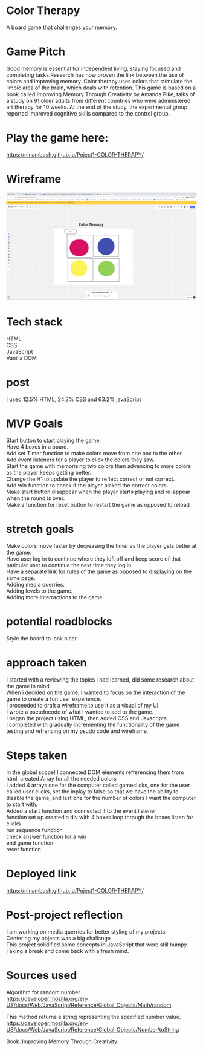 # Color Therapy

A board game that challenges your memory.<br>

# Game Pitch

Good memory is essential for independent living, staying focused and completing tasks.Research has now proven the link between the use of colors and improving memory. Color therapy uses colors that stimulate the limbic area of the brain, which deals with retention. This game is based on a book called Improving Memory Through Creativity by Amanda Pike, talks of a study on 91 older adults from different countries who were administered art therapy for 10 weeks. At the end of the study, the experimental group reported improved cognitive skills compared to the control group.



# Play the game here:
https://ninambash.github.io/Poject1-COLOR-THERAPY/

# Wireframe
![wireframe](./wireframe.png)

# Tech stack
HTML<br>
CSS<br>
JavaScript<br>
Vanilla DOM<br>
# post
I used 12.5% HTML, 24.3% CSS and 63.2% javaScript <br>

# MVP Goals
Start button to start playing the game.<br>
Have 4 boxes in a board.<br>
Add set Timer function to make colors move from one box to the other.<br>
Add event listeners for a player to click the colors they saw.<br>
Start the game with memorising two colors then advancing to more colors as the player keeps getting better.<br>
Change the H1 to update the player to reflect correct or not correct.<br>
Add win function to check if the player picked the correct colors.<br>
Make start button disappear when the player starts playing and re-appear when the round is over.<br>
Make a function for reset button to restart the game as opposed to reload <br>

# stretch goals
Make colors move faster by decreasing the timer as the player gets better at the game.<br>
Have user log in to continue where they left off and keep score of that paticular user to continue the next time they log in.<br>
Have a separate link for rules of the game as opposed to displaying on the same page. <br>
Adding media querries.<br>
Adding levels to the game.<br>
Adding more interractions to the game.

# potential roadblocks
Style the board to look nicer<br>

# approach taken
I started with a reviewing the topics I had learned, did some research about the game in mind.<br>
When i decided on the game, I wanted to focus on the interaction of the game to create a fun user experience.<br>
I proceeded to draft a wireframe to use it as a visual of my UI.<br>
I wrote a pseudocode of what I wanted to add to the game. <br>
I began the project using HTML, then added CSS and Javacripts.<br> 
I completed with gradually incrementing the functionality of the game testing and refrencing on my psudo code and wireframe.<br>
# Steps taken
In the global scope! I connected DOM elements refferencing them from html, created Array for all the needed colors<br> 
I added 4 arrays one for the computer called gameclicks, one for the user called user clicks, set the inplay to false so that we have the ability to disable the game,
and last one for the number of colors I want the computer to start with.<br>
Added a start function and connected it to the event listener<br>
function set up created a div with 4 boxes loop through the boxes listen for clicks<br>
run sequence function<br>
check answer function for a win <br>
end game function <br>
reset function<br>


# Deployed link
https://ninambash.github.io/Poject1-COLOR-THERAPY/


#  Post-project reflection 
I am working on media querries for better styling of my projects.<br>
Centering my objects was a big challange<br>
This project solidified some concepts in JavaScript that were still bumpy<br>
Taking a break and come back with a fresh mind.<br>
# Sources used
Algorithm for random number<br>
https://developer.mozilla.org/en-US/docs/Web/JavaScript/Reference/Global_Objects/Math/random<br>

This method returns a string representing the specified number value.<br>
https://developer.mozilla.org/en-US/docs/Web/JavaScript/Reference/Global_Objects/Number/toString<br>

Book: Improving Memory Through Creativity<br>



